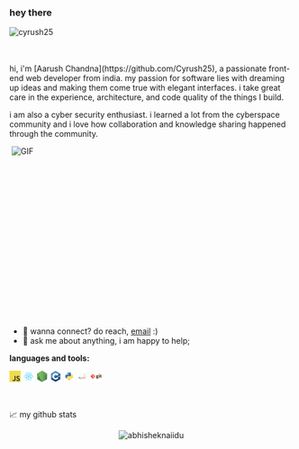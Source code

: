 ### hey there 


<p align="left"> <img src="https://komarev.com/ghpvc/?username=cyrush25&label=Profile%20views&color=0e75b6&style=flat" alt="cyrush25" /> </p>

<br>
<br>
hi, i'm [Aarush Chandna](https://github.com/Cyrush25), a passionate front-end web developer from india. my passion for software lies with dreaming up ideas and making them come true with elegant interfaces. i take great care in the experience, architecture, and code quality of the things I build.

i am also a cyber security enthusiast. i learned a lot from the cyberspace community and i love how collaboration and knowledge sharing happened through the community.


  <img align="right" alt="GIF" src="https://github.com/abhisheknaiidu/abhisheknaiidu/blob/master/code.gif?raw=true" width="500" height="320" />
  
- 💼 wanna connect? do reach, [email](mailto:aarushchandna1@gmail.com) :)
- 💬 ask me about anything, i am happy to help;

**languages and tools:**  

<code><img height="20" src="https://raw.githubusercontent.com/github/explore/80688e429a7d4ef2fca1e82350fe8e3517d3494d/topics/javascript/javascript.png"></code>
<code><img height="20" src="https://raw.githubusercontent.com/github/explore/80688e429a7d4ef2fca1e82350fe8e3517d3494d/topics/react/react.png"></code>
<code><img height="20" src="https://raw.githubusercontent.com/github/explore/80688e429a7d4ef2fca1e82350fe8e3517d3494d/topics/nodejs/nodejs.png"></code>
<code><img height="20" src="https://raw.githubusercontent.com/github/explore/80688e429a7d4ef2fca1e82350fe8e3517d3494d/topics/cpp/cpp.png"></code>
<code><img height="20" src="https://raw.githubusercontent.com/github/explore/80688e429a7d4ef2fca1e82350fe8e3517d3494d/topics/python/python.png"></code>
<code><img height="20" src="https://raw.githubusercontent.com/github/explore/80688e429a7d4ef2fca1e82350fe8e3517d3494d/topics/mysql/mysql.png"></code>
<code><img height="20" src="https://raw.githubusercontent.com/github/explore/80688e429a7d4ef2fca1e82350fe8e3517d3494d/topics/git/git.png"></code>

<br>


📈 my github stats

<p align="center"> <img src="https://github-readme-stats.vercel.app/api?username=cyrush25&show_icons=true&theme=gotham" alt="abhisheknaiidu" />





